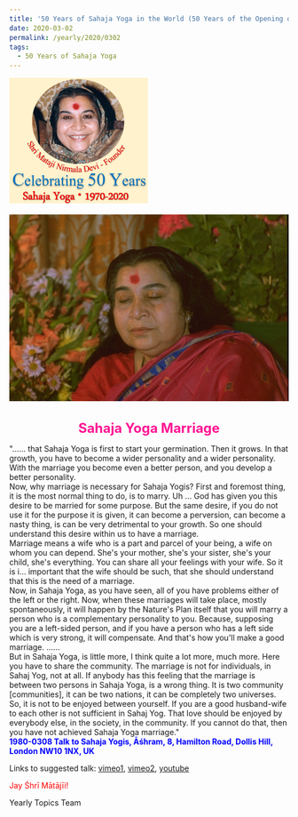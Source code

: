 ```yaml
---
title: '50 Years of Sahaja Yoga in the World (50 Years of the Opening of the Sahasrāra Chakra), Post 9'
date: 2020-03-02
permalink: /yearly/2020/0302
tags:
  - 50 Years of Sahaja Yoga
---
```


<div style="text-align: left"><img src="/images/Celebrating50YearsSahajaYoga.png" width="250" /></div><br>

<div style="text-align: center"><img src="/images/image329.png" /></div>

<br>
<p style="color:DeepPink; text-align:center">
<font size="+2"><b>Sahaja Yoga Marriage</b><br></font>
</p>

<p>
"...... that Sahaja Yoga is first to start your germination. Then it grows. In that growth, you have to become a wider personality and a wider personality. With the marriage you become even a better person, and you develop a better personality.<br>
Now, why marriage is necessary for Sahaja Yogis? First and foremost thing, it is the most normal thing to do, is to marry. Uh ... God has given you this desire to be married for some purpose. But the same desire, if you do not use it for the purpose it is given, it can become a perversion, can become a nasty thing, is can be very detrimental to your growth. So one should understand this desire within us to have a marriage.<br>
Marriage means a wife who is a part and parcel of your being, a wife on whom you can depend. She's your mother, she's your sister, she's your child, she's everything. You can share all your feelings with your wife. So it is i... important that the wife should be such, that she should understand that this is the need of a marriage.<br>
Now, in Sahaja Yoga, as you have seen, all of you have problems either of the left or the right. Now, when these marriages will take place, mostly spontaneously, it will happen by the Nature's Plan itself that you will marry a person who is a complementary personality to you. Because, supposing you are a left-sided person, and if you have a person who has a left side which is very strong, it will compensate. And that's how you'll make a good marriage. 
......<br>
But in Sahaja Yoga, is little more, I think quite a lot more, much more. Here you have to share the community. The marriage is not for individuals, in Sahaj Yog, not at all. If anybody has this feeling that the marriage is between two persons in Sahaja Yoga, is a wrong thing. It is two community [communities], it can be two nations, it can be completely two universes. So, it is not to be enjoyed between yourself. If you are a good husband-wife to each other is not sufficient in Sahaj Yog. That love should be enjoyed by everybody else, in the society, in the community. If you cannot do that, then you have not achieved Sahaja Yoga marriage."<br>
<font color="blue"><b>1980-0308 Talk to Sahaja Yogis, Āśhram, 8, Hamilton Road, Dollis Hill, London NW10 1NX, UK</b></font><br>
</p>

Links to suggested talk: <a href=""> vimeo1</a>, <a href=""> vimeo2</a>, <a href=""> youtube</a><br>

<p style="color:red;">Jay Śhrī Mātājīi!<br></p>

Yearly Topics Team